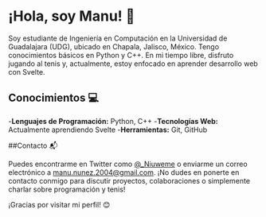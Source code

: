 # ¡Hola, soy Manu! 👋

Soy estudiante de Ingeniería en Computación en la Universidad de Guadalajara (UDG), ubicado en Chapala, Jalisco, México. Tengo conocimientos básicos en Python y C++. En mi tiempo libre, disfruto jugando al tenis y, actualmente, estoy enfocado en aprender desarrollo web con Svelte.

## Conocimientos 💻

-**Lenguajes de Programación:** Python, C++
-**Tecnologías Web:** Actualmente aprendiendo Svelte
-**Herramientas:** Git, GitHub

##Contacto 📬

Puedes encontrarme en Twitter como [@_Niuweme](https://twitter.com/_Niuweme) o enviarme un correo electrónico a [manu.nunez.2004@gmail.com](mailto:manu.nunez.2004@gmail.com). ¡No dudes en ponerte en contacto conmigo para discutir proyectos, colaboraciones o simplemente charlar sobre programación y tenis!

¡Gracias por visitar mi perfil! 😊
